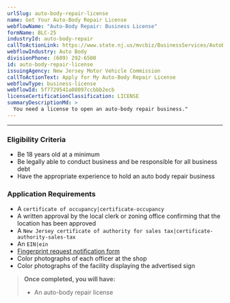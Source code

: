 ```yaml
---
urlSlug: auto-body-repair-license
name: Get Your Auto-Body Repair License
webflowName: "Auto-Body Repair: Business License"
formName: BLC-25
industryId: auto-body-repair
callToActionLink: https://www.state.nj.us/mvcbiz/BusinessServices/AutoBodyRepair.htm
webflowIndustry: Auto Body
divisionPhone: (609) 292-6500
id: auto-body-repair-license
issuingAgency: New Jersey Motor Vehicle Commission
callToActionText: Apply for My Auto-Body Repair License
webflowType: business-license
webflowId: 5f7729541a08097ccbbb2ecb
licenseCertificationClassification: LICENSE
summaryDescriptionMd: >
  You need a license to open an auto-body repair business."
---
```


---

### Eligibility Criteria

- Be 18 years old at a minimum
- Be legally able to conduct business and be responsible for all business debt
- Have the appropriate experience to hold an auto body repair business

### Application Requirements

- A `certificate of occupancy|certificate-occupancy`
- A written approval by the local clerk or zoning office confirming that the location has been approved
- A `New Jersey certificate of authority for sales tax|certificate-authority-sales-tax`
- An `EIN|ein`
- [Fingerprint request notification form](https://www.state.nj.us/mvcbiz/pdf/Business_Licenses/Fingerprint_Request_Notification_Form.pdf)
- Color photographs of each officer at the shop
- Color photographs of the facility displaying the advertised sign

> **Once completed, you will have:**
>
> - An auto-body repair license
